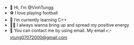 - 👋 Hi, I’m @VinhTungg
- ⚽ I love playing football
- 🌱 I’m currently learning C++
- 🙆‍♂️ I always wanna bring up and spread my positive energy
- 📧 You can contact me by using email. My email 👉 vtung07072000@gmail.com

<!---
VinhTungg/VinhTungg is a ✨ special ✨ repository because its `README.md` (this file) appears on your GitHub profile.
You can click the Preview link to take a look at your changes.
--->
